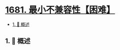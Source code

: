 # [1681. 最小不兼容性【困难】](https://github.com/tnotesjs/TNotes.leetcode/tree/main/notes/1681.%20%E6%9C%80%E5%B0%8F%E4%B8%8D%E5%85%BC%E5%AE%B9%E6%80%A7%E3%80%90%E5%9B%B0%E9%9A%BE%E3%80%91)

<!-- region:toc -->

- [1. 📝 概述](#1--概述)

<!-- endregion:toc -->

## 1. 📝 概述
